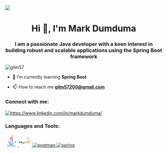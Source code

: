 
<img src="https://user-images.githubusercontent.com/95478989/198955082-6e78ebb5-e1e4-49f9-8d32-6e5af3984dcd.gif"/>
<h1 align="center">Hi 👋, I'm Mark Dumduma</h1>
<h3 align="center">I am a passionate Java developer with a keen interest in building robust and scalable applications using the Spring Boot framework</h3>

<p align="left"> <img src="https://komarev.com/ghpvc/?username=gilm57&label=Profile%20views&color=0e75b6&style=flat" alt="gilm57" /> </p>

- 🌱 I’m currently learning **Spring Boot**

- 📫 How to reach me **gilm57200@gmail.com**

<h3 align="left">Connect with me:</h3>
<p align="left">
<a href="https://www.linkedin.com/in/markdumduma/" target="blank"><img align="center" src="https://raw.githubusercontent.com/rahuldkjain/github-profile-readme-generator/master/src/images/icons/Social/linked-in-alt.svg" alt="https://www.linkedin.com/in/markdumduma/" height="30" width="40" /></a>
</p>

<h3 align="left">Languages and Tools:</h3>
<p align="left"> <a href="https://www.java.com" target="_blank" rel="noreferrer"> <img src="https://raw.githubusercontent.com/devicons/devicon/master/icons/java/java-original.svg" alt="java" width="40" height="40"/> </a> <a href="https://www.mysql.com/" target="_blank" rel="noreferrer"> <img src="https://raw.githubusercontent.com/devicons/devicon/master/icons/mysql/mysql-original-wordmark.svg" alt="mysql" width="40" height="40"/> </a> <a href="https://postman.com" target="_blank" rel="noreferrer"> <img src="https://www.vectorlogo.zone/logos/getpostman/getpostman-icon.svg" alt="postman" width="40" height="40"/> </a> <a href="https://spring.io/" target="_blank" rel="noreferrer"> <img src="https://www.vectorlogo.zone/logos/springio/springio-icon.svg" alt="spring" width="40" height="40"/> </a> </p>
